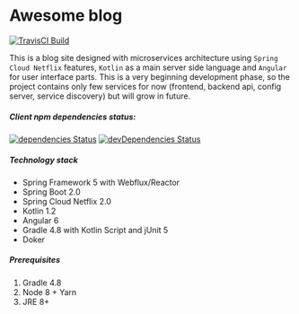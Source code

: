Awesome blog
=============

[![TravisCI Build](https://travis-ci.org/hiper2d/awesome-blog.svg)](https://travis-ci.org/hiper2d/awesome-blog)

This is a blog site designed with microservices architecture using `Spring Cloud Netflix` features, `Kotlin` as a main server side language and `Angular` for user interface parts. This is a very beginning development phase, so the project contains only few services for now (frontend, backend api, config server, service discovery) but will grow in future.

##### Client npm dependencies status:

[![dependencies Status](https://david-dm.org/hiper2d/awesome-blog/status.svg?path=client)](https://david-dm.org/hiper2d/awesome-blog?path=frontend/src/main/ng)
[![devDependencies Status](https://david-dm.org/hiper2d/awesome-blog/dev-status.svg?path=frontend/src/main/ng)](https://david-dm.org/hiper2d/awesome-blog?path=frontend/src/main/ng&type=dev)

##### Technology stack
* Spring Framework 5 with Webflux/Reactor
* Spring Boot 2.0
* Spring Cloud Netflix 2.0
* Kotlin 1.2
* Angular 6
* Gradle 4.8 with Kotlin Script and jUnit 5
* Doker

##### Prerequisites
1. Gradle 4.8
3. Node 8 + Yarn
4. JRE 8+
